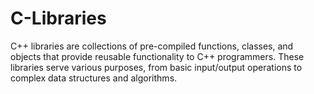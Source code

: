 # C-Libraries
C++ libraries are collections of pre-compiled functions, classes, and objects that provide reusable functionality to C++ programmers. These libraries serve various purposes, from basic input/output operations to complex data structures and algorithms.
